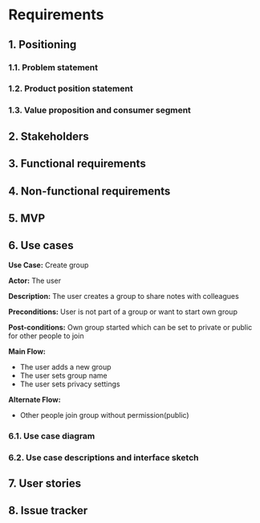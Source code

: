# Requirements

## 1. Positioning
### 1.1. Problem statement

### 1.2. Product position statement

### 1.3. Value proposition and consumer segment


## 2. Stakeholders


## 3. Functional requirements


## 4. Non-functional requirements


## 5. MVP


## 6. Use cases
**Use Case:** Create group


**Actor:** The user


**Description:** The user creates a group to share notes with colleagues


**Preconditions:** User is not part of a group or want to start own group


**Post-conditions:** Own group started which can be set to private or public for other people to join


**Main Flow:**

- The user adds a new group
- The user sets group name
- The user sets privacy settings


**Alternate Flow:**

- Other people join group without permission(public)

### 6.1. Use case diagram

### 6.2. Use case descriptions and interface sketch


## 7. User stories


## 8. Issue tracker

